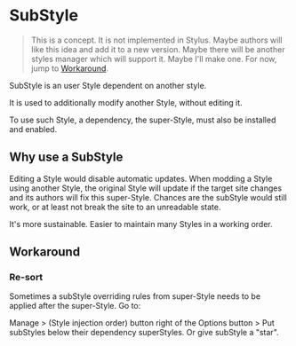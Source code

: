 # SubStyle
> This is a concept. It is not implemented in Stylus. Maybe authors will like this idea and add it to a new version. Maybe there will be another styles manager which will support it. Maybe I'll make one. For now, jump to [Workaround](#Workaround).

SubStyle is an user Style dependent on another style.

It is used to additionally modify another Style, without editing it.

To use such Style, a dependency, the super-Style, must also be installed and enabled.

## Why use a SubStyle

Editing a Style would disable automatic updates.
When modding a Style using another Style, the original Style will update if the target site changes
and its authors will fix this super-Style. Chances are the subStyle would still work, or at least not break the site to an unreadable state.

It's more sustainable. Easier to maintain many Styles in a working order.

## Workaround

### Re-sort

Sometimes a subStyle overriding rules from super-Style needs to be applied after the super-Style.
Go to:

Manage > (Style injection order) button right of the Options button >
Put subStyles below their dependency superStyles. Or give subStyle a "star".




